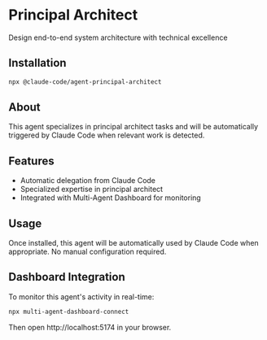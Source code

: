 # Principal Architect

Design end-to-end system architecture with technical excellence

## Installation

```bash
npx @claude-code/agent-principal-architect
```

## About

This agent specializes in principal architect tasks and will be automatically triggered by Claude Code when relevant work is detected.

## Features

- Automatic delegation from Claude Code
- Specialized expertise in principal architect
- Integrated with Multi-Agent Dashboard for monitoring

## Usage

Once installed, this agent will be automatically used by Claude Code when appropriate. No manual configuration required.

## Dashboard Integration

To monitor this agent's activity in real-time:

```bash
npx multi-agent-dashboard-connect
```

Then open http://localhost:5174 in your browser.
